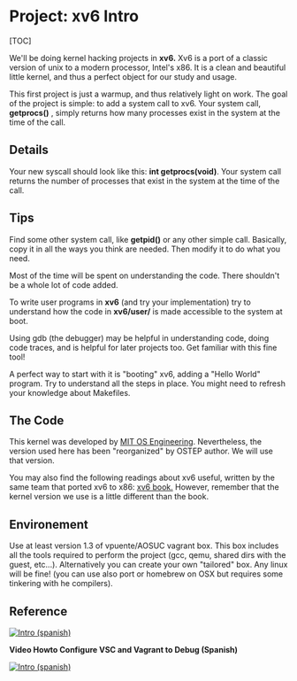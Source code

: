 # Project: xv6 Intro
[TOC]

We'll be doing kernel hacking projects in **xv6.** Xv6 is a port of a classic version of unix to a modern processor, Intel's x86\. It is a clean and beautiful little kernel, and thus a perfect object for our study and usage.

This first project is just a warmup, and thus relatively light on work. The goal of the project is simple: to add a system call to xv6\. Your system call, **getprocs()** , simply returns how many processes exist in the system at the time of the call.

## Details

Your new syscall should look like this: **int getprocs(void)**. Your system call returns the number of processes that exist in the system at the time of the call.

## Tips

Find some other system call, like **getpid()** or any other simple call. Basically, copy it in all the ways you think are needed. Then modify it to do what you need.

Most of the time will be spent on understanding the code. There shouldn't be a whole lot of code added.

To write user programs in **xv6** (and try your implementation) try to understand how the code in **xv6/user/** is made accessible to the system at boot.

Using gdb (the debugger) may be helpful in understanding code, doing code traces, and is helpful for later projects too. Get familiar with this fine tool!

A perfect way to start with it is "booting" xv6, adding a "Hello World" program. Try to understand all the steps in place. You might need to refresh your 
knowledge about Makefiles.

## The Code

This kernel was developed by [MIT OS Engineering](https://pdos.csail.mit.edu/6.828/2016/). Nevertheless, the version used here has been "reorganized" by OSTEP author. We will use that version.

You may also find the following readings about xv6 useful, written by the same team that ported xv6 to x86: [xv6 book.](https://pdos.csail.mit.edu/6.828/2014/xv6/book-rev8.pdf) However, remember that the kernel version we use is a little different than the book.

## Environement

Use at least version 1.3 of vpuente/AOSUC vagrant box. This box includes all the tools required to perform the project (gcc, qemu, shared dirs with the guest, etc...). Alternatively you can create your own "tailored" box. Any linux will be fine! (you can use also port or homebrew on OSX but requires some tinkering with he compilers).

## Reference

[![Intro (spanish)](http://img.youtube.com/vi/7B-P9m29wFk/0.jpg)](https://www.youtube.com/watch?v=7B-P9m29wFk)

**Video Howto Configure VSC and Vagrant to Debug (Spanish)**

[![Intro (spanish)](http://img.youtube.com/vi/pA_PzBj5vD8/0.jpg)](https://www.youtube.com/watch?v=pA_PzBj5vD8)



